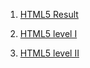 1. [HTML5 Result](http://html5exam.jp/measures/sample.html)

1. [HTML5 level I](https://github.com/daodc/Front-End-Develop-Technicals/blob/master/Html5-level-one.md)

1. [HTML5 level II](https://github.com/daodc/Front-End-Develop-Technicals/blob/master/Html5-level-two.md)
